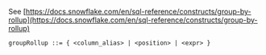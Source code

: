 See [https://docs.snowflake.com/en/sql-reference/constructs/group-by-rollup](https://docs.snowflake.com/en/sql-reference/constructs/group-by-rollup)
```
groupRollup ::= { <column_alias> | <position> | <expr> }
```
